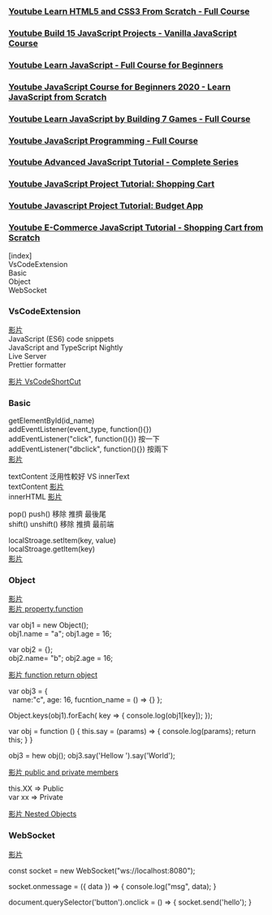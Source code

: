 
### [Youtube Learn HTML5 and CSS3 From Scratch - Full Course](https://www.youtube.com/watch?v=mU6anWqZJcc&ab_channel=freeCodeCamp.org)  
### [Youtube Build 15 JavaScript Projects - Vanilla JavaScript Course](https://www.youtube.com/watch?v=3PHXvlpOkf4&ab_channel=freeCodeCamp.org)  
### [Youtube Learn JavaScript - Full Course for Beginners](https://www.youtube.com/watch?v=PkZNo7MFNFg&ab_channel=freeCodeCamp.org)  
### [Youtube JavaScript Course for Beginners 2020 - Learn JavaScript from Scratch](https://www.youtube.com/watch?v=2qDywOS7VAc&ab_channel=Academind)  
### [Youtube Learn JavaScript by Building 7 Games - Full Course](https://www.youtube.com/watch?v=lhNdUVh3qCc&ab_channel=freeCodeCamp.org)   
### [Youtube JavaScript Programming - Full Course](https://www.youtube.com/watch?v=jS4aFq5-91M&ab_channel=freeCodeCamp.org)  
### [Youtube Advanced JavaScript Tutorial - Complete Series](https://www.youtube.com/playlist?list=PLvZkOAgBYrsSZiL0L7T-CBGdiBUaHok4x)  
### [Youtube JavaScript Project Tutorial: Shopping Cart](https://www.youtube.com/watch?v=q_TZhCWbS3I&ab_channel=freeCodeCamp.org)  
### [Youtube Javascript Project Tutorial: Budget App](https://www.youtube.com/watch?v=m_HJ3juuFvo&ab_channel=freeCodeCamp.org)  
### [Youtube E-Commerce JavaScript Tutorial - Shopping Cart from Scratch](https://www.youtube.com/watch?v=023Psne_-_4&ab_channel=freeCodeCamp.org)  


[index]  
VsCodeExtension   
Basic  
Object  
WebSocket  


### VsCodeExtension   

[影片](https://youtu.be/mU6anWqZJcc?t=718)  
JavaScript (ES6) code snippets  
JavaScript and TypeScript Nightly  
Live Server  
Prettier formatter  

[影片 VsCodeShortCut](https://youtu.be/mU6anWqZJcc?t=8193)  


### Basic

getElementById(id_name)  
addEventListener(event_type, function(){})   
addEventListener("click", function(){})  按一下  
addEventListener("dbclick", function(){})  按兩下  
[影片](https://youtu.be/jS4aFq5-91M?t=17686)  

textContent 泛用性較好  VS innerText  
textContent [影片](https://youtu.be/jS4aFq5-91M?t=4158)  
innerHTML  [影片](https://youtu.be/jS4aFq5-91M?t=19314)  

pop() push()  移除 推擠  最後尾  
shift() unshift()  移除 推擠 最前端  

localStroage.setItem(key, value)  
localStroage.getItem(key)  
[影片](https://youtu.be/jS4aFq5-91M?t=21474)  


### Object  
[影片](https://youtu.be/OGQUls0s0A4?list=PLvZkOAgBYrsSZiL0L7T-CBGdiBUaHok4x&t=139)   
[影片 property.function](https://youtu.be/5Yeu1Xv6VC8?list=PLvZkOAgBYrsSZiL0L7T-CBGdiBUaHok4x&t=646)  


var obj1 = new Object();  
obj1.name = "a";  obj1.age = 16;  

var obj2 = {};  
obj2.name= "b";  obj2.age = 16;  

[影片 function return object](https://youtu.be/8C9Zh3RwPqk?list=PLvZkOAgBYrsSZiL0L7T-CBGdiBUaHok4x&t=241)  

var obj3 = {  
&nbsp; name:"c", age: 16, fucntion_name = () => {}  };  

Object.keys(obj1).forEach( key => { console.log(obj1[key]);  });  

var obj = function () { this.say = (params) => {  console.log(params); return this; } }  

obj3 = hew obj();
obj3.say('Hellow ').say('World');  

[影片 public and private members](https://youtu.be/PxKHmwUdEss?list=PLvZkOAgBYrsSZiL0L7T-CBGdiBUaHok4x&t=87)  

this.XX => Public  
var xx => Private  

[影片 Nested Objects](https://youtu.be/YriClnrLK_s?list=PLvZkOAgBYrsSZiL0L7T-CBGdiBUaHok4x&t=39)  



### WebSocket  
[影片](https://www.youtube.com/watch?v=1BfCnjr_Vjg&ab_channel=Fireship)  

const socket = new WebSocket("ws://localhost:8080");  

socket.onmessage = ({ data }) => { console.log("msg", data); }  

document.querySelector('button').onclick = () => { socket.send('hello'); }  






